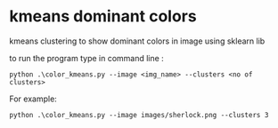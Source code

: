 # kmeans dominant colors
kmeans clustering to show dominant colors in image using sklearn lib

to run the program type in command line :

`python .\color_kmeans.py --image <img_name> --clusters <no of clusters>`

For example:

`python .\color_kmeans.py --image images/sherlock.png --clusters 3`

